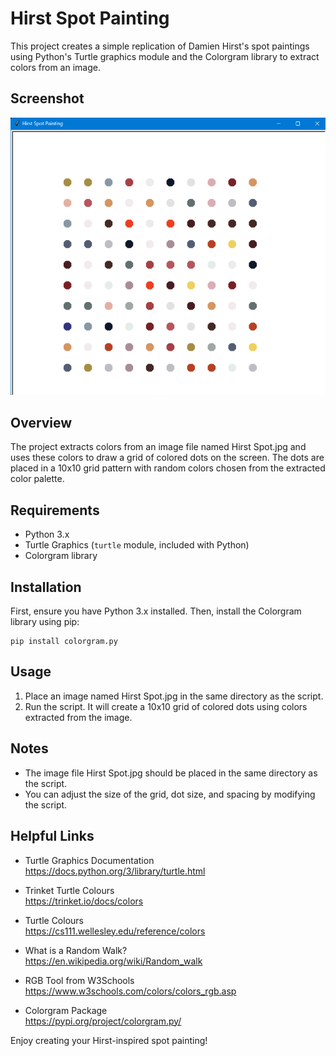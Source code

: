 # Hirst Spot Painting
This project creates a simple replication of Damien Hirst's spot paintings using Python's Turtle graphics module and the Colorgram library to extract colors from an image.

## Screenshot
<img src="Output.png" alt="Output Screenshot"/>

## Overview
The project extracts colors from an image file named Hirst Spot.jpg and uses these colors to draw a grid of colored dots on the screen. The dots are placed in a 10x10 grid pattern with random colors chosen from the extracted color palette.

## Requirements
* Python 3.x
* Turtle Graphics (`turtle` module, included with Python)
* Colorgram library

## Installation
First, ensure you have Python 3.x installed. Then, install the Colorgram library using pip:

```shell
pip install colorgram.py
```

## Usage
1. Place an image named Hirst Spot.jpg in the same directory as the script.
2. Run the script. It will create a 10x10 grid of colored dots using colors extracted from the image.

## Notes
* The image file Hirst Spot.jpg should be placed in the same directory as the script.
* You can adjust the size of the grid, dot size, and spacing by modifying the script.

## Helpful Links

* Turtle Graphics Documentation<br/>
https://docs.python.org/3/library/turtle.html

* Trinket Turtle Colours<br/>
https://trinket.io/docs/colors

* Turtle Colours<br/>
https://cs111.wellesley.edu/reference/colors

* What is a Random Walk?<br/>
https://en.wikipedia.org/wiki/Random_walk

* RGB Tool from W3Schools<br/>
https://www.w3schools.com/colors/colors_rgb.asp

* Colorgram Package<br/>
https://pypi.org/project/colorgram.py/

Enjoy creating your Hirst-inspired spot painting!

